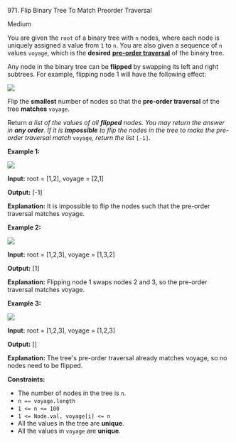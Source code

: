 971\. Flip Binary Tree To Match Preorder Traversal

Medium

You are given the `root` of a binary tree with `n` nodes, where each node is uniquely assigned a value from `1` to `n`. You are also given a sequence of `n` values `voyage`, which is the **desired** [**pre-order traversal**](https://en.wikipedia.org/wiki/Tree_traversal#Pre-order) of the binary tree.

Any node in the binary tree can be **flipped** by swapping its left and right subtrees. For example, flipping node 1 will have the following effect:

![](https://assets.leetcode.com/uploads/2021/02/15/fliptree.jpg)

Flip the **smallest** number of nodes so that the **pre-order traversal** of the tree **matches** `voyage`.

Return _a list of the values of all **flipped** nodes. You may return the answer in **any order**. If it is **impossible** to flip the nodes in the tree to make the pre-order traversal match_ `voyage`_, return the list_ `[-1]`.

**Example 1:**

![](https://assets.leetcode.com/uploads/2019/01/02/1219-01.png)

**Input:** root = [1,2], voyage = [2,1]

**Output:** [-1]

**Explanation:** It is impossible to flip the nodes such that the pre-order traversal matches voyage.

**Example 2:**

![](https://assets.leetcode.com/uploads/2019/01/02/1219-02.png)

**Input:** root = [1,2,3], voyage = [1,3,2]

**Output:** [1]

**Explanation:** Flipping node 1 swaps nodes 2 and 3, so the pre-order traversal matches voyage.

**Example 3:**

![](https://assets.leetcode.com/uploads/2019/01/02/1219-02.png)

**Input:** root = [1,2,3], voyage = [1,2,3]

**Output:** []

**Explanation:** The tree's pre-order traversal already matches voyage, so no nodes need to be flipped.

**Constraints:**

*   The number of nodes in the tree is `n`.
*   `n == voyage.length`
*   `1 <= n <= 100`
*   `1 <= Node.val, voyage[i] <= n`
*   All the values in the tree are **unique**.
*   All the values in `voyage` are **unique**.
